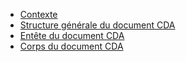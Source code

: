* <a href="contenu_dossier_contexte.html">Contexte</a>
* <a href="contenu_dossier_structure_cda.html">Structure générale du document CDA</a>
* <a href="contenu_dossier_entete_cda.html">Entête du document CDA</a>
* <a href="contenu_dossier_corps_cda.html">Corps du document CDA</a>